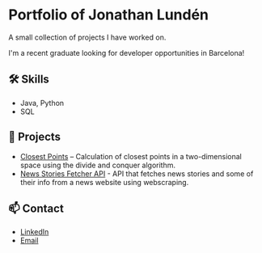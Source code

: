 # Portfolio of Jonathan Lundén
A small collection of projects I have worked on.

I'm a recent graduate looking for developer opportunities in Barcelona!

## 🛠️ Skills
- Java, Python
- SQL

## 📂 Projects
- [Closest Points](https://github.com/jonathanlunden/closestpoints) – Calculation of closest points in a two-dimensional space using the divide and conquer algorithm.
- [News Stories Fetcher API](https://github.com/jonathanlunden/hackernews-api-test) - API that fetches news stories and some of their info from a news website using webscraping.

## 📫 Contact
- [LinkedIn](https://linkedin.com/in/jonathan-lund%C3%A9n-086b5a223/)
- [Email](mailto:jonathanlunden1@gmail.com)
